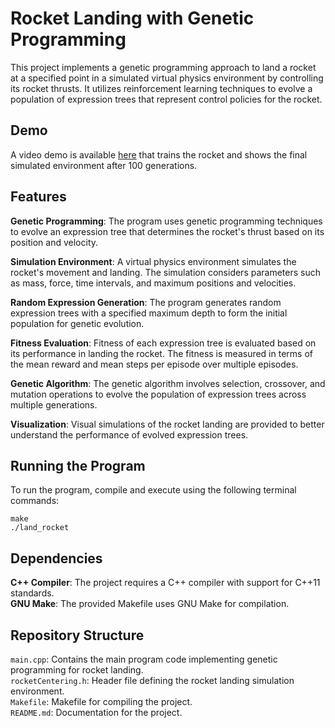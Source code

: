 # Rocket Landing with Genetic Programming

This project implements a genetic programming approach to land a rocket at a specified point in a simulated virtual physics environment by controlling its rocket thrusts. It utilizes reinforcement learning techniques to evolve a population of expression trees that represent control policies for the rocket. 

## Demo

A video demo is available [here](fakelink.com) that trains the rocket and shows the final simulated environment after 100 generations.

## Features
**Genetic Programming**: The program uses genetic programming techniques to evolve an expression tree that determines the rocket's thrust based on its position and velocity.

**Simulation Environment**: A virtual physics environment simulates the rocket's movement and landing. The simulation considers parameters such as mass, force, time intervals, and maximum positions and velocities.

**Random Expression Generation**: The program generates random expression trees with a specified maximum depth to form the initial population for genetic evolution.

**Fitness Evaluation**: Fitness of each expression tree is evaluated based on its performance in landing the rocket. The fitness is measured in terms of the mean reward and mean steps per episode over multiple episodes.

**Genetic Algorithm**: The genetic algorithm involves selection, crossover, and mutation operations to evolve the population of expression trees across multiple generations.

**Visualization**: Visual simulations of the rocket landing are provided to better understand the performance of evolved expression trees.

## Running the Program

To run the program, compile and execute using the following terminal commands:
```
make
./land_rocket
```

## Dependencies
**C++ Compiler**: The project requires a C++ compiler with support for C++11 standards.<br>
**GNU Make**: The provided Makefile uses GNU Make for compilation.

## Repository Structure
``main.cpp``: Contains the main program code implementing genetic programming for rocket landing.<br>
``rocketCentering.h``: Header file defining the rocket landing simulation environment.<br>
``Makefile``: Makefile for compiling the project.<br>
``README.md``: Documentation for the project.
